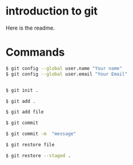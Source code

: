 # introduction to git

Here is the readme.
# Commands

```sh
$ git config --global user.name "Your name"
$ git config --global user.email "Your Email"
```

```sh

$ git init .

$ git add .

$ git add file

$ git commit 

$ git commit -m  "message"

$ git restore file

$ git restore --staged .
```